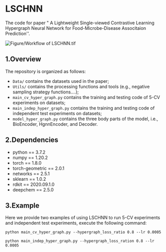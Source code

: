 # LSCHNN

The code for paper " A Lightweight Single-viewed Contrastive Learning Hypergraph Neural Network for Food-Microbe-Disease Associtaion Prediction''.

![Figure/Workflow of LSCHNN.tif](https://github.com/Hujianqiang-scientificedition/LSCHNN/blob/main/Figure/Workflow%20of%20LSCHNN.tif) 

## 1.Overview

The repository is organized as follows:

- `Data/` contains the datasets used in the paper;
- `Utils/` contains the processing functions and tools (e.g., negative sampling strategy functions....);
- `main_cv_hyper_graph.py` contains the training and testing code of 5-CV  experiments on datasets;
- `main_indep_hyper_graph.py` contains the training and testing code of independent test experiments on datasets;
- `model_hyper_graph.py` contains the three body parts of the model, i.e., BioEncoder, HgnnEncoder, and Decoder.

## 2.Dependencies

- python == 3.7.2
- numpy == 1.20.2
- torch == 1.8.0
- torch-geometric == 2.0.1
- networks == 2.5.1
- sklearn == 1.0.2
- rdkit == 2020.09.1.0
- deepchem == 2.5.0

## 3.Example

Here we provide two examples of using LSCHNN to run 5-CV experiments and independent test experiments, execute the following command:

`python main_cv_hyper_graph.py --hypergraph_loss_ratio 0.8 --lr 0.0005`

`python main_indep_hyper_graph.py --hypergraph_loss_ration 0.8 --lr 0.0005`
